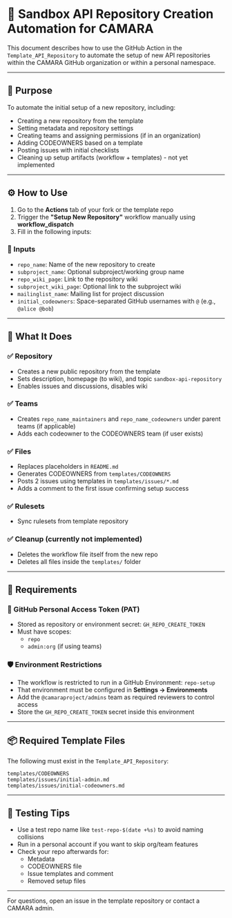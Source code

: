 # 📘 Sandbox API Repository Creation Automation for CAMARA

This document describes how to use the GitHub Action in the `Template_API_Repository` to automate the setup of new API repositories within the CAMARA GitHub organization or within a personal namespace.

---

## 🚀 Purpose

To automate the initial setup of a new repository, including:

- Creating a new repository from the template
- Setting metadata and repository settings
- Creating teams and assigning permissions (if in an organization)
- Adding CODEOWNERS based on a template
- Posting issues with initial checklists
- Cleaning up setup artifacts (workflow + templates) - not yet implemented

---

## ⚙️ How to Use

1. Go to the **Actions** tab of your fork or the template repo
2. Trigger the **"Setup New Repository"** workflow manually using **workflow\_dispatch**
3. Fill in the following inputs:

### 🔢 Inputs

- `repo_name`: Name of the new repository to create
- `subproject_name`: Optional subproject/working group name
- `repo_wiki_page`: Link to the repository wiki
- `subproject_wiki_page`: Optional link to the subproject wiki
- `mailinglist_name`: Mailing list for project discussion
- `initial_codeowners`: Space-separated GitHub usernames with `@` (e.g., `@alice @bob`)

---

## 📄 What It Does

### ✅ Repository

- Creates a new public repository from the template
- Sets description, homepage (to wiki), and topic `sandbox-api-repository`
- Enables issues and discussions, disables wiki

### ✅ Teams

- Creates `repo_name_maintainers` and `repo_name_codeowners` under parent teams (if applicable)
- Adds each codeowner to the CODEOWNERS team (if user exists)

### ✅ Files

- Replaces placeholders in `README.md`
- Generates CODEOWNERS from `templates/CODEOWNERS`
- Posts 2 issues using templates in `templates/issues/*.md`
- Adds a comment to the first issue confirming setup success

### ✅ Rulesets

- Sync rulesets from template repository

### ✅ Cleanup (currently not implemented)

- Deletes the workflow file itself from the new repo
- Deletes all files inside the `templates/` folder

---

## 🔐 Requirements

### 🔑 GitHub Personal Access Token (PAT)

- Stored as repository or environment secret: `GH_REPO_CREATE_TOKEN`
- Must have scopes:
  - `repo`
  - `admin:org` (if using teams)

### 🛡 Environment Restrictions

- The workflow is restricted to run in a GitHub Environment: `repo-setup`
- That environment must be configured in **Settings → Environments**
- Add the `@camaraproject/admins` team as required reviewers to control access
- Store the `GH_REPO_CREATE_TOKEN` secret inside this environment

---

## 📦 Required Template Files

The following must exist in the `Template_API_Repository`:

```
templates/CODEOWNERS
templates/issues/initial-admin.md
templates/issues/initial-codeowners.md
```

---

## 🧪 Testing Tips

- Use a test repo name like `test-repo-$(date +%s)` to avoid naming collisions
- Run in a personal account if you want to skip org/team features
- Check your repo afterwards for:
  - Metadata
  - CODEOWNERS file
  - Issue templates and comment
  - Removed setup files

---

For questions, open an issue in the template repository or contact a CAMARA admin.
